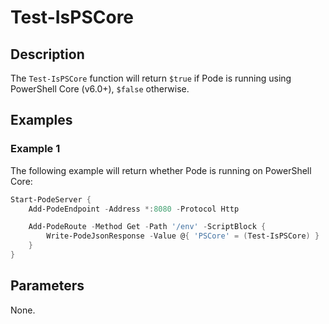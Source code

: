 # Test-IsPSCore

## Description

The `Test-IsPSCore` function will return `$true` if Pode is running using PowerShell Core (v6.0+), `$false` otherwise.

## Examples

### Example 1

The following example will return whether Pode is running on PowerShell Core:

```powershell
Start-PodeServer {
    Add-PodeEndpoint -Address *:8080 -Protocol Http

    Add-PodeRoute -Method Get -Path '/env' -ScriptBlock {
        Write-PodeJsonResponse -Value @{ 'PSCore' = (Test-IsPSCore) }
    }
}
```

## Parameters

None.
